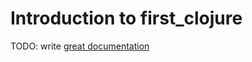 # Introduction to first_clojure

TODO: write [great documentation](http://jacobian.org/writing/what-to-write/)
